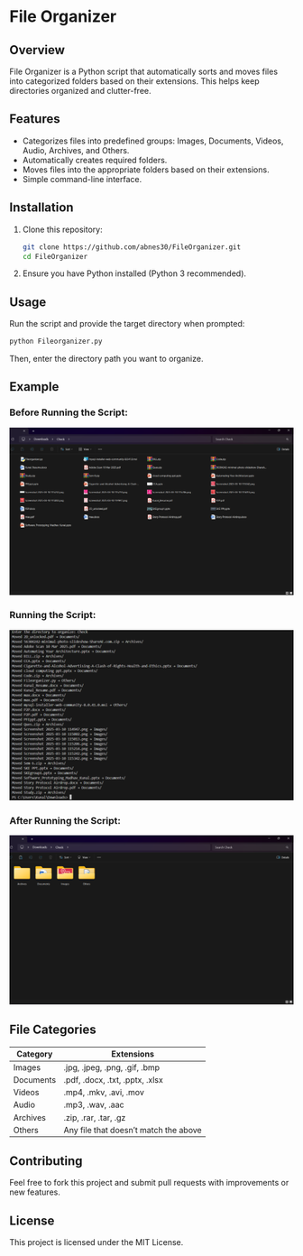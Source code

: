 # File Organizer

## Overview
File Organizer is a Python script that automatically sorts and moves files into categorized folders based on their extensions. This helps keep directories organized and clutter-free.

## Features
- Categorizes files into predefined groups: Images, Documents, Videos, Audio, Archives, and Others.
- Automatically creates required folders.
- Moves files into the appropriate folders based on their extensions.
- Simple command-line interface.

## Installation
1. Clone this repository:
   ```bash
   git clone https://github.com/abnes30/FileOrganizer.git
   cd FileOrganizer
   ```
2. Ensure you have Python installed (Python 3 recommended).

## Usage
Run the script and provide the target directory when prompted:
```bash
python Fileorganizer.py
```
Then, enter the directory path you want to organize.

## Example
### Before Running the Script:
![Before](before_screenshot.png)

### Running the Script:
![Run](run_screenshot.png)

### After Running the Script:
![After](after_screenshot.png)


## File Categories
| Category   | Extensions |
|------------|--------------------------------|
| Images    | .jpg, .jpeg, .png, .gif, .bmp |
| Documents | .pdf, .docx, .txt, .pptx, .xlsx |
| Videos    | .mp4, .mkv, .avi, .mov |
| Audio     | .mp3, .wav, .aac |
| Archives  | .zip, .rar, .tar, .gz |
| Others    | Any file that doesn’t match the above |

## Contributing
Feel free to fork this project and submit pull requests with improvements or new features.

## License
This project is licensed under the MIT License.
